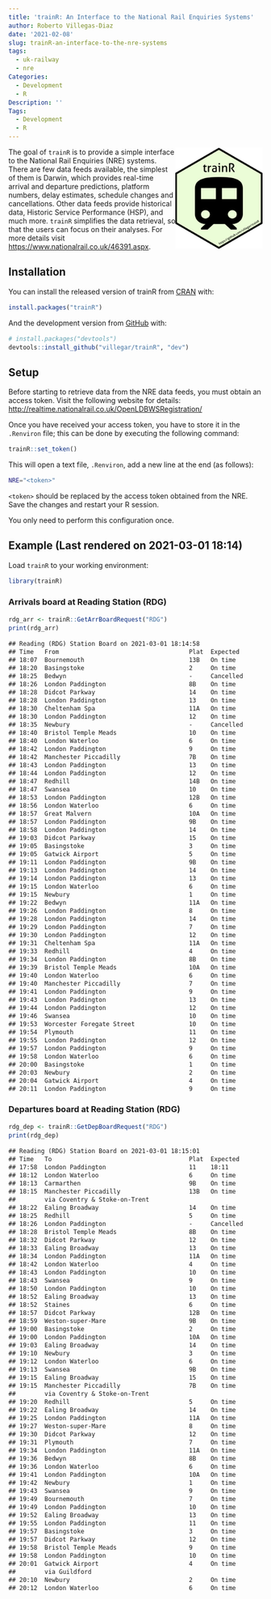 ```yaml
---
title: 'trainR: An Interface to the National Rail Enquiries Systems'
author: Roberto Villegas-Diaz
date: '2021-02-08'
slug: trainR-an-interface-to-the-nre-systems
tags:
  - uk-railway
  - nre
Categories:
  - Development
  - R
Description: ''
Tags:
  - Development
  - R
---
```


<img src="https://raw.githubusercontent.com/villegar/trainR/main/inst/images/logo.png" alt="logo" align="right" height=200px/>

The goal of `trainR` is to provide a simple interface to the 
National Rail Enquiries (NRE) systems. There are few data feeds 
available, the simplest of them is Darwin, which provides real-time 
arrival and departure predictions, platform numbers, delay estimates, 
schedule changes and cancellations. Other data feeds provide historical 
data, Historic Service Performance (HSP), and much more. `trainR` 
simplifies the data retrieval, so that the users can focus on their 
analyses. For more details visit 
https://www.nationalrail.co.uk/46391.aspx.

## Installation

You can install the released version of trainR from [CRAN](https://CRAN.R-project.org) with:

``` r
install.packages("trainR")
```

And the development version from [GitHub](https://github.com/) with:

``` r
# install.packages("devtools")
devtools::install_github("villegar/trainR", "dev")
```

## Setup
Before starting to retrieve data from the NRE data feeds, you must obtain an access token. 
Visit the following website for details: http://realtime.nationalrail.co.uk/OpenLDBWSRegistration/

Once you have received your access token, you have to store it in the `.Renviron` file; this can be 
done by executing the following command:


```r
trainR::set_token()
```

This will open a text file, `.Renviron`, add a new line at the end (as follows):

```bash
NRE="<token>"
```

`<token>` should be replaced by the access token obtained from the NRE. Save the changes and restart 
your R session.

You only need to perform this configuration once.

## Example (Last rendered on 2021-03-01 18:14)

Load `trainR` to your working environment:

```r
library(trainR)
```

### Arrivals board at Reading Station (RDG)


```r
rdg_arr <- trainR::GetArrBoardRequest("RDG")
print(rdg_arr)
```

```
## Reading (RDG) Station Board on 2021-03-01 18:14:58
## Time   From                                    Plat  Expected
## 18:07  Bournemouth                             13B   On time
## 18:20  Basingstoke                             2     On time
## 18:25  Bedwyn                                  -     Cancelled
## 18:26  London Paddington                       8B    On time
## 18:28  Didcot Parkway                          14    On time
## 18:28  London Paddington                       13    On time
## 18:30  Cheltenham Spa                          11A   On time
## 18:30  London Paddington                       12    On time
## 18:35  Newbury                                 -     Cancelled
## 18:40  Bristol Temple Meads                    10    On time
## 18:40  London Waterloo                         6     On time
## 18:42  London Paddington                       9     On time
## 18:42  Manchester Piccadilly                   7B    On time
## 18:43  London Paddington                       13    On time
## 18:44  London Paddington                       12    On time
## 18:47  Redhill                                 14B   On time
## 18:47  Swansea                                 10    On time
## 18:53  London Paddington                       12B   On time
## 18:56  London Waterloo                         6     On time
## 18:57  Great Malvern                           10A   On time
## 18:57  London Paddington                       9B    On time
## 18:58  London Paddington                       14    On time
## 19:03  Didcot Parkway                          15    On time
## 19:05  Basingstoke                             3     On time
## 19:05  Gatwick Airport                         5     On time
## 19:11  London Paddington                       9B    On time
## 19:13  London Paddington                       14    On time
## 19:14  London Paddington                       13    On time
## 19:15  London Waterloo                         6     On time
## 19:15  Newbury                                 1     On time
## 19:22  Bedwyn                                  11A   On time
## 19:26  London Paddington                       8     On time
## 19:28  London Paddington                       14    On time
## 19:29  London Paddington                       7     On time
## 19:30  London Paddington                       12    On time
## 19:31  Cheltenham Spa                          11A   On time
## 19:33  Redhill                                 4     On time
## 19:34  London Paddington                       8B    On time
## 19:39  Bristol Temple Meads                    10A   On time
## 19:40  London Waterloo                         6     On time
## 19:40  Manchester Piccadilly                   7     On time
## 19:41  London Paddington                       9     On time
## 19:43  London Paddington                       13    On time
## 19:44  London Paddington                       12    On time
## 19:46  Swansea                                 10    On time
## 19:53  Worcester Foregate Street               10    On time
## 19:54  Plymouth                                11    On time
## 19:55  London Paddington                       12    On time
## 19:57  London Paddington                       9     On time
## 19:58  London Waterloo                         6     On time
## 20:00  Basingstoke                             1     On time
## 20:03  Newbury                                 2     On time
## 20:04  Gatwick Airport                         4     On time
## 20:11  London Paddington                       9     On time
```

### Departures board at Reading Station (RDG)


```r
rdg_dep <- trainR::GetDepBoardRequest("RDG")
print(rdg_dep)
```

```
## Reading (RDG) Station Board on 2021-03-01 18:15:01
## Time   To                                      Plat  Expected
## 17:58  London Paddington                       11    18:11
## 18:12  London Waterloo                         6     On time
## 18:13  Carmarthen                              9B    On time
## 18:15  Manchester Piccadilly                   13B   On time
##        via Coventry & Stoke-on-Trent           
## 18:22  Ealing Broadway                         14    On time
## 18:25  Redhill                                 5     On time
## 18:26  London Paddington                       -     Cancelled
## 18:28  Bristol Temple Meads                    8B    On time
## 18:32  Didcot Parkway                          12    On time
## 18:33  Ealing Broadway                         13    On time
## 18:34  London Paddington                       11A   On time
## 18:42  London Waterloo                         4     On time
## 18:43  London Paddington                       10    On time
## 18:43  Swansea                                 9     On time
## 18:50  London Paddington                       10    On time
## 18:52  Ealing Broadway                         13    On time
## 18:52  Staines                                 6     On time
## 18:57  Didcot Parkway                          12B   On time
## 18:59  Weston-super-Mare                       9B    On time
## 19:00  Basingstoke                             2     On time
## 19:00  London Paddington                       10A   On time
## 19:03  Ealing Broadway                         14    On time
## 19:10  Newbury                                 3     On time
## 19:12  London Waterloo                         6     On time
## 19:13  Swansea                                 9B    On time
## 19:15  Ealing Broadway                         15    On time
## 19:15  Manchester Piccadilly                   7B    On time
##        via Coventry & Stoke-on-Trent           
## 19:20  Redhill                                 5     On time
## 19:22  Ealing Broadway                         14    On time
## 19:25  London Paddington                       11A   On time
## 19:27  Weston-super-Mare                       8     On time
## 19:30  Didcot Parkway                          12    On time
## 19:31  Plymouth                                7     On time
## 19:34  London Paddington                       11A   On time
## 19:36  Bedwyn                                  8B    On time
## 19:36  London Waterloo                         6     On time
## 19:41  London Paddington                       10A   On time
## 19:42  Newbury                                 1     On time
## 19:43  Swansea                                 9     On time
## 19:49  Bournemouth                             7     On time
## 19:49  London Paddington                       10    On time
## 19:52  Ealing Broadway                         13    On time
## 19:55  London Paddington                       11    On time
## 19:57  Basingstoke                             3     On time
## 19:57  Didcot Parkway                          12    On time
## 19:58  Bristol Temple Meads                    9     On time
## 19:58  London Paddington                       10    On time
## 20:01  Gatwick Airport                         4     On time
##        via Guildford                           
## 20:10  Newbury                                 2     On time
## 20:12  London Waterloo                         6     On time
```
